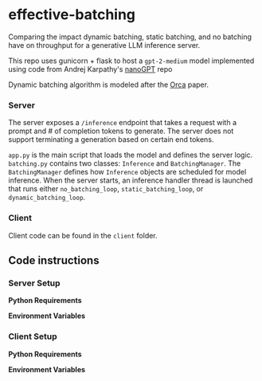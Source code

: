 # effective-batching
Comparing the impact dynamic batching, static batching, and no batching have on throughput for a generative LLM inference server.

This repo uses gunicorn + flask to host a ```gpt-2-medium``` model implemented using code from Andrej Karpathy's [nanoGPT](https://github.com/karpathy/nanoGPT/tree/master) repo

Dynamic batching algorithm is modeled after the [Orca](https://www.usenix.org/conference/osdi22/presentation/yu) paper.


### Server
The server exposes a ```/inference``` endpoint that takes a request with a prompt and # of completion tokens to generate. The server does not support terminating a generation based on certain end tokens. 

```app.py``` is the main script that loads the model and defines the server logic. ```batching.py``` contains two classes: ```Inference``` and ```BatchingManager```. The ```BatchingManager``` defines how ```Inference``` objects are scheduled for model inference. When the server starts, an inference handler thread is launched that runs either ```no_batching_loop```, ```static_batching_loop```, or ```dynamic_batching_loop```.

### Client
Client code can be found in the ```client``` folder.

## Code instructions

### Server Setup

**Python Requirements**

**Environment Variables**

### Client Setup

**Python Requirements**

**Environment Variables**

